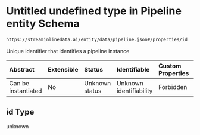 # Untitled undefined type in Pipeline entity Schema

```txt
https://streaminlinedata.ai/entity/data/pipeline.json#/properties/id
```

Unique identifier that identifies a pipeline instance

| Abstract            | Extensible | Status         | Identifiable            | Custom Properties | Additional Properties | Access Restrictions | Defined In                                                         |
| :------------------ | :--------- | :------------- | :---------------------- | :---------------- | :-------------------- | :------------------ | :----------------------------------------------------------------- |
| Can be instantiated | No         | Unknown status | Unknown identifiability | Forbidden         | Allowed               | none                | [pipeline.json*](pipeline.md "open original schema") |

## id Type

unknown
